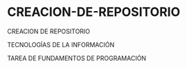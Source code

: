 # CREACION-DE-REPOSITORIO
CREACION DE REPOSITORIO

TECNOLOGÍAS DE LA INFORMACIÓN

TAREA DE FUNDAMENTOS DE PROGRAMACIÓN
